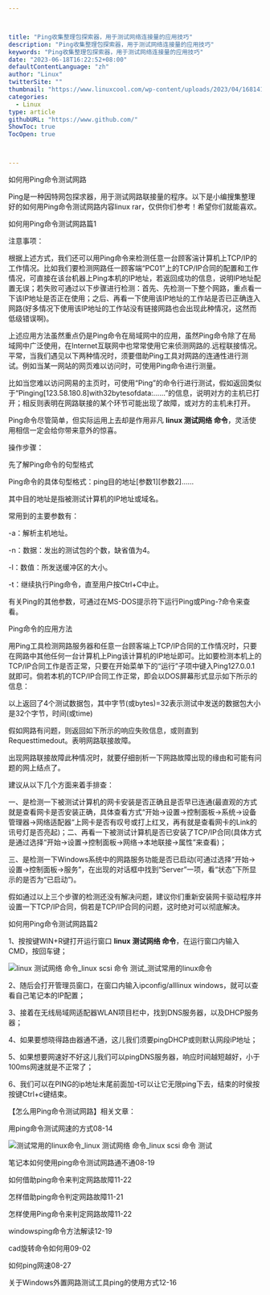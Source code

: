 ```yaml
---



title: "Ping收集整理包探索器，用于测试网络连接量的应用技巧"
description: "Ping收集整理包探索器，用于测试网络连接量的应用技巧"
keywords: "Ping收集整理包探索器，用于测试网络连接量的应用技巧"
date: "2023-06-18T16:22:52+08:00"
defaultContentLanguage: "zh"
author: "Linux"
twitterSite: ""
thumbnail: "https://www.linuxcool.com/wp-content/uploads/2023/04/1681416404392_1.gif"
categories:
  - Linux
type: article
githubURL: "https://www.github.com/"
ShowToc: true
TocOpen: true



---
```


如何用Ping命令测试网路

Ping是一种因特网包探求器，用于测试网路联接量的程序。以下是小编搜集整理好的如何用Ping命令测试网路内容linux rar，仅供你们参考！希望你们就能喜欢。

如何用Ping命令测试网路篇1

注意事项：

根据上述方式，我们还可以用Ping命令来检测任意一台顾客湍计算机上TCP/IP的工作情况。比如我们要检测网路任一顾客端“PC01”上的TCP/IP合同的配置和工作情况，可直接在该台机器上Ping本机的IP地址，若返回成功的信息，说明IP地址配置无误；若失败可通过以下步骤进行检测：首先、先检测一下整个网路，重点看一下该IP地址是否正在使用；之后、再看一下使用该IP地址的工作站是否已正确连入网路(好多情况下使用该IP地址的工作站没有链接网路也会出现此种情况，这然而低级错误啊)。

上述应用方法虽然重点仍是Ping命令在局域网中的应用，虽然Ping命令除了在局域网中广泛使用，在Internet互联网中也常常使用它来侦测网路的.远程联接情况。平常，当我们遇见以下两种情况时，须要借助Ping工具对网路的连通性进行测试。例如当某一网站的网页难以访问时，可使用Ping命令进行测量。

比如当您难以访问网易的主页时，可使用“Ping”的命令行进行测试，假如返回类似于“Pinging[123.58.180.8]with32bytesofdata:……”的信息，说明对方的主机已打开；相反则表明在网路联接的某个环节可能出现了故障，或对方的主机未打开。

Ping命令尽管简单，但实际运用上去却是作用非凡 **linux 测试网络 命令**，灵活使用相信一定会给你带来意外的惊喜。

操作步骤：

先了解Ping命令的句型格式

Ping命令的具体句型格式：ping目的地址[参数1][参数2]……

其中目的地址是指被测试计算机的IP地址或域名。

常用到的主要参数有：

-a：解析主机地址。

-n：数据：发出的测试包的个数，缺省值为4。

-l：数值：所发送缓冲区的大小。

-t：继续执行Ping命令，直至用户按Ctrl+C中止。

有关Ping的其他参数，可通过在MS-DOS提示符下运行Ping或Ping-?命令来查看。

Ping命令的应用方法

用Ping工具检测网路服务器和任意一台顾客端上TCP/IP合同的工作情况时，只要在网路中其他任何一台计算机上Ping该计算机的IP地址即可。比如要检测本机上的TCP/IP合同工作是否正常，只要在开始菜单下的“运行”子项中键入Ping127.0.0.1就即可。倘若本机的TCP/IP合同工作正常，即会以DOS屏幕形式显示如下所示的信息：

以上返回了4个测试数据包，其中字节(或bytes)=32表示测试中发送的数据包大小是32个字节，时间(或time)

假如网路有问题，则返回如下所示的响应失败信息，或则直到Requesttimedout。表明网路联接故障。

出现网路联接故障此种情况时，就要仔细剖析一下网路故障出现的缘由和可能有问题的网上结点了。

建议从以下几个方面来着手排查：

一、是检测一下被测试计算机的网卡安装是否正确且是否早已连通(最直观的方式就是查看网卡是否安装正确，具体查看方式“开始→设置→控制面板→系统→设备管理器→网络适配器“上网卡是否有叹号或打上红叉，再有就是查看网卡的Link的讯号灯是否亮起)；二、再看一下被测试计算机是否已安装了TCP/IP合同(具体方式是通过选择“开始→设置→控制面板→网络→本地联接→属性”来查看)；

三、是检测一下Windows系统中的网路服务功能是否已启动(可通过选择“开始→设置→控制面板→服务”，在出现的对话框中找到“Server”一项，看“状态”下所显示的是否为“已启动”)。

假如通过以上三个步骤的检测还没有解决问题，建议你们重新安装网卡驱动程序并设置一下TCP/IP合同，倘若是TCP/IP合同的问题，这时绝对可以彻底解决。

如何用Ping命令测试网路篇2

1、按按键WIN+R键打开运行窗口 **linux 测试网络 命令**，在运行窗口内输入CMD，按回车键；

![linux 测试网络 命令_linux scsi 命令 测试_测试常用的linux命令](https://www.linuxcool.com/wp-content/uploads/2023/04/1681416404392_1.gif)

2、随后会打开管理员窗口，在窗口内输入ipconfig/alllinux windows，就可以查看自己笔记本的IP配置；

3、接着在无线局域网适配器WLAN项目栏中，找到DNS服务器，以及DHCP服务器；

4、如果要想晓得路由器通不通，这儿我们须要pingDHCP或则默认网段iP地址；

5、如果想要网速好不好这儿我们可以pingDNS服务器，响应时间越短越好，小于100ms网速就是不正常了；

6、我们可以在PING的ip地址末尾前面加-t可以让它无限ping下去，结束的时侯按按键Ctrl+c键结束。

【怎么用Ping命令测试网路】相关文章：

用ping命令测试网速的方式08-14

![测试常用的linux命令_linux 测试网络 命令_linux scsi 命令 测试](https://www.linuxcool.com/wp-content/uploads/2023/04/1681416404392_2.jpg)

笔记本如何使用ping命令测试网路通不通08-19

如何借助ping命令来判定网路故障11-22

怎样借助ping命令判定网路故障11-21

怎样使用Ping命令来判定网路故障11-22

windowsping命令方法解读12-19

cad旋转命令如何用09-02

如何ping网速08-27

关于Windows外置网路测试工具ping的使用方式12-16